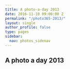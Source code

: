 ```yaml
---
title: A photo-a-day 2013
date: 2016-11-10 09:00:00 Z
permalink: "/photo365-2013/"
layout: single
author_profile: false
type: pages
sidebar:
  nav: photos_sidenav
---
```


## A photo a day 2013

<article id="gallery"></article>

<script src="https://cdnjs.cloudflare.com/ajax/libs/jquery/3.1.0/jquery.min.js"></script>

<link rel="stylesheet" media="screen, projection" href="../assets/css/luminous-basic.min.css">

<script type="text/javascript">
$(function() {
    console.log( "ready!" );

    var endpoint = "https://api.flickr.com/services/rest/"
    var apiKey = "4912feac8c866a2c76b84eca4bb55442";
    var photosetId = "72157632402224642";
    var extras = "url_sq,url_t,url_s,url_m,url_o";
    var method = "flickr.photosets.getPhotos";

    var request = endpoint+"?method="+method+
                "&api_key="+apiKey+
                "&photoset_id="+photosetId+
                "&extras="+extras+
                "&format=json&jsoncallback=?";
    $.getJSON(request,buildGallery);

    function buildGallery(data,result){
        if(result=="success"){
            var photos = data.photoset.photo;
            for(var i=0; i<photos.length; i++){
                $('<a href="' + photos[i].url_o + '" class="gallery_a"><img class="gallery_image" src="' + photos[i].url_sq + '" ></a>').appendTo("#gallery");
            }
            loadLuminous();
        }
    }
});
</script>

<script src="../assets/js/Luminous.min.js"></script>
<script>
  function loadLuminous(){
      new LuminousGallery(document.querySelectorAll('.gallery_a'), {}, {
        caption: function(trigger) {
          return trigger.querySelector('img').getAttribute('alt');
        }
      });
  };
</script>
